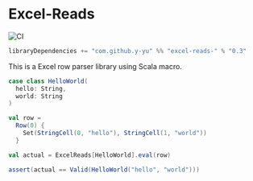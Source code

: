 Excel-Reads
============================
![CI](https://github.com/y-yu/excel-reads/workflows/CI/badge.svg)

```scala
libraryDependencies += "com.github.y-yu" %% "excel-reads-" % "0.3"
```

This is a Excel row parser library using Scala macro.

```scala
case class HelloWorld(
  hello: String,
  world: String
)

val row =
  Row(0) {
    Set(StringCell(0, "hello"), StringCell(1, "world"))
  }

val actual = ExcelReads[HelloWorld].eval(row)

assert(actual == Valid(HelloWorld("hello", "world")))
```
